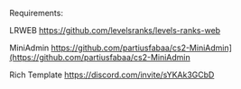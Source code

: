 Requirements:

LRWEB https://github.com/levelsranks/levels-ranks-web

MiniAdmin https://github.com/partiusfabaa/cs2-MiniAdmin](https://github.com/partiusfabaa/cs2-MiniAdmin

Rich Template https://discord.com/invite/sYKAk3GCbD
